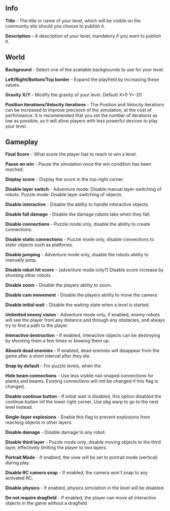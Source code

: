 ## Info
**Title** - The title or name of your level, which will be visible on the community site should you choose to publish it.

**Description** - A description of your level, mandatory if you want to publish it.

## World
**Background** - Select one of the available backgrounds to use for your level.

**Left/Right/Bottom/Top border** - Expand the playfield by increasing these values.

**Gravity X/Y** - Modify the gravity of your level. Default X=0 Y=-20

**Position iterations/Velocity iterations** - The Position and Velocity iterations can be increased to improve precision of the simulation, at the cost of performance. It is recommended that you set the number of iterations as low as possible, as it will allow players with less powerful devices to play your level.

## Gameplay
**Final Score** - What score the player has to reach to win a level.

**Pause on win** - Pause the simulation once the win condition has been reached.

**Display score** - Display the score in the top-right corner.

**Disable layer switch** - Adventure mode: Disable manual layer-switching of robots. Puzzle mode: Disable layer switching of objects.

**Disable interactive** - Disable the ability to handle interactive objects.

**Disable fall damage** - Disable the damage robots take when they fall.

**Disable connections** - Puzzle mode only, disable the ability to create connections.

**Disable static connections** - Puzzle mode only, disable connections to static objects such as platforms.

**Disable jumping** - Adventure mode only, disable the robots ability to manually jump.

**Disable robot hit score** - (adventure mode only?) Disable score increase by shooting other robots.

**Disable zoom** - Disable the players ability to zoom.

**Disable cam movement** - Disable the players ability to move the camera.

**Disable initial wait** - Disable the waiting state when a level is started.

**Unlimited enemy vision** - Adventure mode only, if enabled, enemy robots will see the player from any distance and through any obstacles, and always try to find a path to the player.

**Interactive destruction** - If enabled, interactive objects can be destroying by shooting them a few times or blowing them up.

**Absorb dead enemies** - If enabled, dead enemies will disappear from the game after a short interval after they die.

**Snap by default** - For puzzle levels, when the 

**Hide beam connections** - Use less visible nail-shaped connections for planks and beams. Existing connections will not be changed if this flag is changed.

**Disable continue button** - If initial wait is disabled, this option disabled the continue button inf the lower right corner. Use pkg warp to go to the next level instead.

**Single-layer explosions** - Enable this flag to prevent explosions from reaching objects in other layers.

**Disable damage** - Disable damage to any robot.

**Disable third layer** - Puzzle mode only, disable moving objects to the third layer, effectively limiting the player to two layers.

**Portrait Mode** - If enabled, the view will be set to portrait mode (vertical) during play.

**Disable RC camera snap** - If enabled, the camera won't snap to any activated RC.

**Disable physics** - If enabled, physics simulation in the level will be disabled.

**Do not require dragfield** - If enabled, the player can move all interactive objects in the game without a dragfield